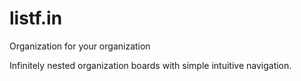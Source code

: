 # listf.in

Organization for your organization

Infinitely nested organization boards with simple intuitive navigation.
